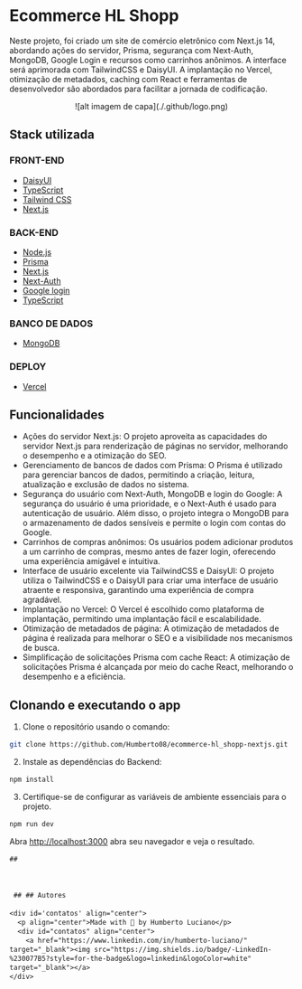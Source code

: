 # Ecommerce HL Shopp 


 Neste projeto, foi criado um site de comércio eletrônico com Next.js 14, abordando ações do servidor, Prisma, segurança com Next-Auth, MongoDB, Google Login e recursos como carrinhos anônimos. A interface será aprimorada com TailwindCSS e DaisyUI. A implantação no Vercel, otimização de metadados, caching com React e ferramentas de desenvolvedor são abordados para facilitar a jornada de codificação.


<div align="center">![alt imagem de capa](./.github/logo.png)</div>


## Stack utilizada

### FRONT-END ###

- [DaisyUI](https://daisyui.com/)
- [TypeScript](https://www.typescriptlang.org/)
- [Tailwind CSS](https://tailwindcss.com/)
- [Next.js](https://nextjs.org/)

### BACK-END ###

- [Node.js](https://nodejs.org/)
- [Prisma](https://prisma.io/)
- [Next.js](https://nextjs.org/)
- [Next-Auth](https://next-auth.js.org/)
- [Google login](https://next-auth.js.org/providers/google)
- [TypeScript](https://www.typescriptlang.org/)

### BANCO DE DADOS ###

- [MongoDB](https://www.mongodb.com/pt-br)

### DEPLOY ###

- [Vercel](https://vercel.com/new?utm_medium=default-template&filter=next.js&utm_source=create-next-app&utm_campaign=create-next-app-readme)









## Funcionalidades

- Ações do servidor Next.js: O projeto aproveita as capacidades do servidor Next.js para renderização de páginas no servidor, melhorando o desempenho e a otimização do SEO.
- Gerenciamento de bancos de dados com Prisma: O Prisma é utilizado para gerenciar bancos de dados, permitindo a criação, leitura, atualização e exclusão de dados no sistema.
- Segurança do usuário com Next-Auth, MongoDB e login do Google: A segurança do usuário é uma prioridade, e o Next-Auth é usado para autenticação de usuário. Além disso, o projeto integra o MongoDB para o armazenamento de dados sensíveis e permite o login com contas do Google.
- Carrinhos de compras anônimos: Os usuários podem adicionar produtos a um carrinho de compras, mesmo antes de fazer login, oferecendo uma experiência amigável e intuitiva. 
- Interface de usuário excelente via TailwindCSS e DaisyUI: O projeto utiliza o TailwindCSS e o DaisyUI para criar uma interface de usuário atraente e responsiva, garantindo uma experiência de compra agradável.
- Implantação no Vercel: O Vercel é escolhido como plataforma de implantação, permitindo uma implantação fácil e escalabilidade.
- Otimização de metadados de página: A otimização de metadados de página é realizada para melhorar o SEO e a visibilidade nos mecanismos de busca.
- Simplificação de solicitações Prisma com cache React: A otimização de solicitações Prisma é alcançada por meio do cache React, melhorando o desempenho e a eficiência.





 ## Clonando e executando o app ##

 1. Clone o repositório usando o comando:

```bash
git clone https://github.com/Humberto08/ecommerce-hl_shopp-nextjs.git
```

2. Instale as dependências do Backend:

```bash
npm install
```


3. Certifique-se de configurar as variáveis de ambiente essenciais para o projeto.

```bash
npm run dev
```

Abra [http://localhost:3000](http://localhost:3000) abra seu navegador e veja o resultado.

```
##



 ## ## Autores

<div id='contatos' align="center">
  <p align="center">Made with 💜 by Humberto Luciano</p>
  <div id="contatos" align="center">
    <a href="https://www.linkedin.com/in/humberto-luciano/" target="_blank"><img src="https://img.shields.io/badge/-LinkedIn-%230077B5?style=for-the-badge&logo=linkedin&logoColor=white" target="_blank"></a>
</div>

